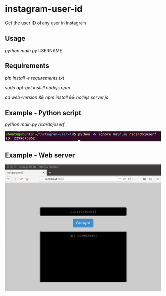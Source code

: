 # instagram-user-id
Get the user ID of any user in instagram


## Usage

*python main.py* USERNAME


## Requirements

*pip install -r requirements.txt*

*sudo apt-get install nodejs npm*

*cd web-version && npm install && nodejs server.js*


## Example - Python script

*python main.py ricardojoserf*

![Screenshot](img/1.png)


## Example - Web server


![Screenshot](img/2.png)
